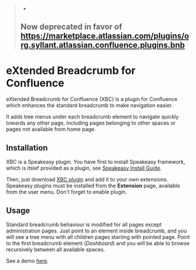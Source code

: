 > -
> Now deprecated in favor of https://marketplace.atlassian.com/plugins/org.syllant.atlassian.confluence.plugins.bnb
> -

# eXtended Breadcrumb for Confluence
eXtended Breadcrumb for Confluence (XBC) is a plugin for Confluence which enhances the standard breadcrumb to make navigation easier.

It adds tree menus under each breadcrumb element to navigate quickly towards any other page, including pages belonging to other spaces or pages not available from home page.

## Installation
XBC is a Speakeasy plugin. You have first to install Speakeasy framework, which is itslef provided as a plugin, see [Speakeasy Install Guide](http://confluence.atlassian.com/display/DEVNET/Speakeasy+Install+Guide).

Then, just download [XBC plugin](https://github.com/downloads/syllant/confluence-xbc-speakeasy/xbc-speakeasy-1.0.0.jar) and add it to your own extensions. Speakeasy plugins must be installed from the **Extension** page, available from the user menu. Don't forget to enable plugin.
 
## Usage
Standard breadcrumb behaviour is modified for all pages except administration pages. Just point to an element inside breadcrumb, and you will see a tree menu with all children pages starting with pointed page. Point to the first breadcrumb element (*Dashboard*) and you will be able to browse recursively between all available spaces.

See a demo [here](http://www.youtube.com/watch?v=3CwLBUMk0cw).
